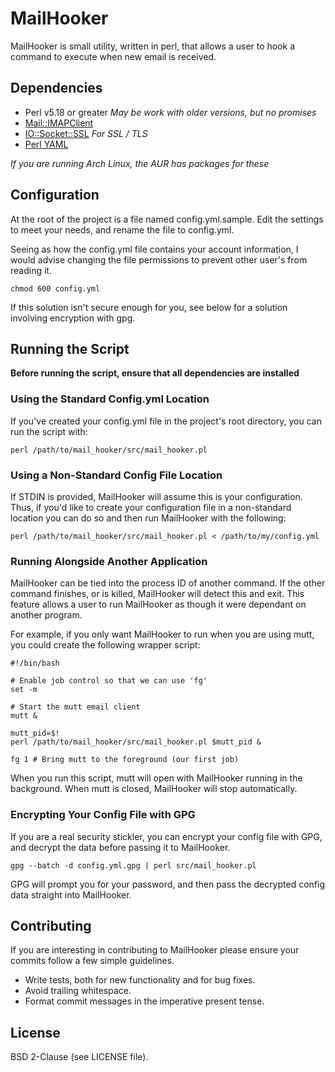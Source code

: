 # MailHooker #

MailHooker is small utility, written in perl, that allows a user to hook a
command to execute when new email is received.

## Dependencies ##

- Perl v5.18 or greater *May be work with older versions, but no promises*
- [Mail::IMAPClient](http://search.cpan.org/~plobbes/Mail-IMAPClient-3.35/)
- [IO::Socket::SSL](http://search.cpan.org/~sullr/IO-Socket-SSL-1.962/) *For
  SSL / TLS*
- [Perl YAML](http://search.cpan.org/dist/YAML/)

*If you are running Arch Linux, the AUR has packages for these*

## Configuration ##

At the root of the project is a file named config.yml.sample. Edit the
settings to meet your needs, and rename the file to config.yml.

Seeing as how the config.yml file contains your account information, I would
advise changing the file permissions to prevent other user's from reading it.

    chmod 600 config.yml

If this solution isn't secure enough for you, see below for a solution
involving encryption with gpg.

## Running the Script ##

**Before running the script, ensure that all dependencies are installed**

### Using the Standard Config.yml Location ###

If you've created your config.yml file in the project's root directory, you
can run the script with:

    perl /path/to/mail_hooker/src/mail_hooker.pl

### Using a Non-Standard Config File Location ###

If STDIN is provided, MailHooker will assume this is your configuration. Thus,
if you'd like to create your configuration file in a non-standard location you
can do so and then run MailHooker with the following:

    perl /path/to/mail_hooker/src/mail_hooker.pl < /path/to/my/config.yml

### Running Alongside Another Application ###

MailHooker can be tied into the process ID of another command. If the other
command finishes, or is killed, MailHooker will detect this and exit. This
feature allows a user to run MailHooker as though it were dependant on
another program.

For example, if you only want MailHooker to run when you are using mutt,
you could create the following wrapper script:

    #!/bin/bash

    # Enable job control so that we can use 'fg'
    set -m

    # Start the mutt email client
    mutt &

    mutt_pid=$!
    perl /path/to/mail_hooker/src/mail_hooker.pl $mutt_pid &

    fg 1 # Bring mutt to the foreground (our first job)

When you run this script, mutt will open with MailHooker running in the
background. When mutt is closed, MailHooker will stop automatically.

### Encrypting Your Config File with GPG ###

If you are a real security stickler, you can encrypt your config file with
GPG, and decrypt the data before passing it to MailHooker.

    gpg --batch -d config.yml.gpg | perl src/mail_hooker.pl

GPG will prompt you for your password, and then pass the decrypted config data
straight into MailHooker.

## Contributing ##

If you are interesting in contributing to MailHooker please ensure your
commits follow a few simple guidelines.

- Write tests, both for new functionality and for bug fixes.
- Avoid trailing whitespace.
- Format commit messages in the imperative present tense.

## License ##

BSD 2-Clause (see LICENSE file).
